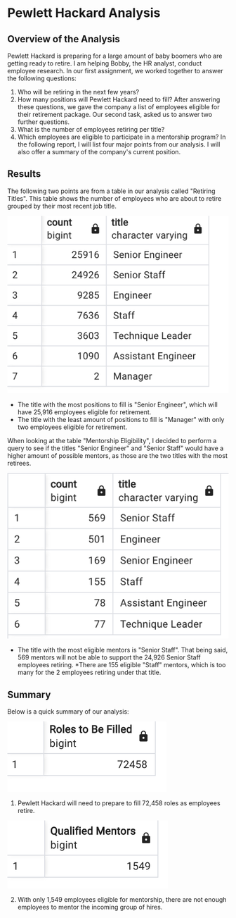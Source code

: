 # Pewlett Hackard Analysis

## Overview of the Analysis 
Pewlett Hackard is preparing for a large amount of baby boomers who are getting ready to retire. I am helping Bobby, the HR analyst, conduct employee research. In our first assignment, we worked together to answer the following questions:
1. Who will be retiring in the next few years?
2. How many positions will Pewlett Hackard need to fill?
After answering these questions, we gave the company a list of employees eligible for their retirement package. 
Our second task, asked us to answer two further questions. 
1. What is the number of employees retiring per title?
2. Which employees are eligible to participate in a mentorship program? 
In the following report, I will list four major points from our analysis. I will also offer a summary of the company's current position. 

## Results 
The following two points are from a table in our analysis called "Retiring Titles". This table shows the number of employees who are about to retire grouped by their most recent job title. 

![Retiring_Titles](Resources/Retiring_Titles.png)
* The title with the most positions to fill is "Senior Engineer", which will have 25,916 employees eligible for retirement. 
* The title with the least amount of positions to fill is "Manager" with only two employees eligible for retirement. 

When looking at the table "Mentorship Eligibility", I decided to perform a query to see if the titles "Senior Engineer" and "Senior Staff" would have a higher amount of possible mentors, as those are the two titles with the most retirees. 

![Mentors_by_Titles](Resources/Mentors_by_Title.png)

* The title with the most eligible mentors is "Senior Staff". That being said, 569 mentors will not be able to support the 24,926 Senior Staff employees retiring. 
*There are 155 eligible "Staff" mentors, which is too many for the 2 employees retiring under that title.

## Summary 
Below is a quick summary of our analysis: 

![Retirees](Resources/Retirees.png)

1. Pewlett Hackard will need to prepare to fill 72,458 roles as employees retire. 

![Mentors](Resources/Mentors.png)

2. With only 1,549 employees eligible for mentorship, there are not enough employees to mentor the incoming group of hires. 
